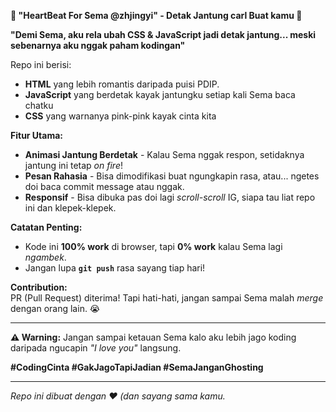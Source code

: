 **💖 "HeartBeat For Sema @zhjingyi" - Detak Jantung carl Buat kamu  💖**  

**"Demi Sema, aku rela ubah CSS & JavaScript jadi detak jantung... meski sebenarnya aku nggak paham kodingan"** 

Repo ini berisi:  
- **HTML** yang lebih romantis daripada puisi PDIP.  
- **JavaScript** yang berdetak kayak jantungku setiap kali Sema baca chatku 
- **CSS** yang warnanya pink-pink kayak cinta kita

**Fitur Utama:**  
- **Animasi Jantung Berdetak** - Kalau Sema nggak respon, setidaknya jantung ini tetap *on fire*!  
- **Pesan Rahasia** - Bisa dimodifikasi buat ngungkapin rasa, atau... ngetes doi baca commit message atau nggak.  
- **Responsif** - Bisa dibuka pas doi lagi *scroll-scroll* IG, siapa tau liat repo ini dan klepek-klepek.  

**Catatan Penting:**  
- Kode ini **100% work** di browser, tapi **0% work** kalau Sema lagi *ngambek*.  
- Jangan lupa **`git push`** rasa sayang tiap hari!  

**Contribution:**  
PR (Pull Request) diterima! Tapi hati-hati, jangan sampai Sema malah *merge* dengan orang lain. 😭  

---  
**⚠️ Warning:** Jangan sampai ketauan Sema kalo aku lebih jago koding daripada ngucapin *"I love you"* langsung.  

**#CodingCinta #GakJagoTapiJadian #SemaJanganGhosting**  

---  
*Repo ini dibuat dengan ❤️ (dan sayang sama kamu.*
